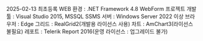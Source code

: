 2025-02-13
최초등록 
WEB 환경 : .NET Framework 4.8 WebForm 프로젝트
개발 툴 : Visual Studio 2015, MSSQL SSMS
서버 : Windows Server 2022 이상
브라우저 : Edge
그리드 : RealGrid2(개발용 라이선스 사용)
차트 : AmChart3(라이선스 불필요)
레포트 : Telerik Report 2016(운영 라이선스 : 업그레이드 불가)

